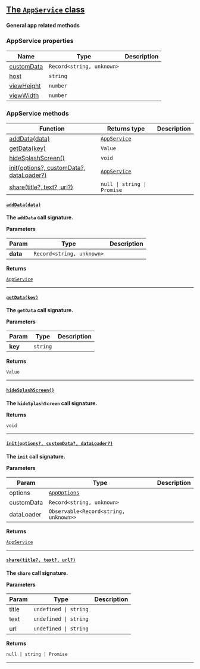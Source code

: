 <section id="main" data-note="AUTO-GENERATED CONTENT, DO NOT EDIT DIRECTLY!">

<h2><a name="appservice" href="https://ngx-useful.lamnhan.com/content/reference/classes/appservice.html"><p>The <code>AppService</code> class</p>
</a></h2>

**General app related methods**

<h3><a name="appservice-properties"><p>AppService properties</p>
</a></h3>

| Name                                                                                              | Type                                 | Description |
| ------------------------------------------------------------------------------------------------- | ------------------------------------ | ----------- |
| [customData](https://ngx-useful.lamnhan.com/content/reference/classes/appservice.html#customdata) | <code>Record<string, unknown></code> |             |
| [host](https://ngx-useful.lamnhan.com/content/reference/classes/appservice.html#host)             | <code>string</code>                  |             |
| [viewHeight](https://ngx-useful.lamnhan.com/content/reference/classes/appservice.html#viewheight) | <code>number</code>                  |             |
| [viewWidth](https://ngx-useful.lamnhan.com/content/reference/classes/appservice.html#viewwidth)   | <code>number</code>                  |             |

<h3><a name="appservice-methods"><p>AppService methods</p>
</a></h3>

| Function                                                       | Returns type                                                                                                                   | Description |
| -------------------------------------------------------------- | ------------------------------------------------------------------------------------------------------------------------------ | ----------- |
| [addData(data)](#appservice-adddata-0)                         | <code><a href="https://ngx-useful.lamnhan.com/content/reference/classes/appservice.html" target="_blank">AppService</a></code> |             |
| [getData(key)](#appservice-getdata-0)                          | <code>Value</code>                                                                                                             |             |
| [hideSplashScreen()](#appservice-hidesplashscreen-0)           | <code>void</code>                                                                                                              |             |
| [init(options?, customData?, dataLoader?)](#appservice-init-0) | <code><a href="https://ngx-useful.lamnhan.com/content/reference/classes/appservice.html" target="_blank">AppService</a></code> |             |
| [share(title?, text?, url?)](#appservice-share-0)              | <code>null \| string \| Promise<void></code>                                                                                   |             |

<h4><a name="appservice-adddata-0" href="https://ngx-useful.lamnhan.com/content/reference/classes/appservice.html#adddata"><p><code>addData(data)</code></p>
</a></h4>

**The `addData` call signature.**

**Parameters**

| Param    | Type                                 | Description |
| -------- | ------------------------------------ | ----------- |
| **data** | <code>Record<string, unknown></code> |             |

**Returns**

<code><a href="https://ngx-useful.lamnhan.com/content/reference/classes/appservice.html" target="_blank">AppService</a></code>

---

<h4><a name="appservice-getdata-0" href="https://ngx-useful.lamnhan.com/content/reference/classes/appservice.html#getdata"><p><code>getData(key)</code></p>
</a></h4>

**The `getData` call signature.**

**Parameters**

| Param   | Type                | Description |
| ------- | ------------------- | ----------- |
| **key** | <code>string</code> |             |

**Returns**

<code>Value</code>

---

<h4><a name="appservice-hidesplashscreen-0" href="https://ngx-useful.lamnhan.com/content/reference/classes/appservice.html#hidesplashscreen"><p><code>hideSplashScreen()</code></p>
</a></h4>

**The `hideSplashScreen` call signature.**

**Returns**

<code>void</code>

---

<h4><a name="appservice-init-0" href="https://ngx-useful.lamnhan.com/content/reference/classes/appservice.html#init"><p><code>init(options?, customData?, dataLoader?)</code></p>
</a></h4>

**The `init` call signature.**

**Parameters**

| Param      | Type                                                                                                                              | Description |
| ---------- | --------------------------------------------------------------------------------------------------------------------------------- | ----------- |
| options    | <code><a href="https://ngx-useful.lamnhan.com/content/reference/interfaces/appoptions.html" target="_blank">AppOptions</a></code> |             |
| customData | <code>Record<string, unknown></code>                                                                                              |             |
| dataLoader | <code>Observable<Record<string, unknown>></code>                                                                                  |             |

**Returns**

<code><a href="https://ngx-useful.lamnhan.com/content/reference/classes/appservice.html" target="_blank">AppService</a></code>

---

<h4><a name="appservice-share-0" href="https://ngx-useful.lamnhan.com/content/reference/classes/appservice.html#share"><p><code>share(title?, text?, url?)</code></p>
</a></h4>

**The `share` call signature.**

**Parameters**

| Param | Type                             | Description |
| ----- | -------------------------------- | ----------- |
| title | <code>undefined \| string</code> |             |
| text  | <code>undefined \| string</code> |             |
| url   | <code>undefined \| string</code> |             |

**Returns**

<code>null | string | Promise<void></code>

---

</section>
